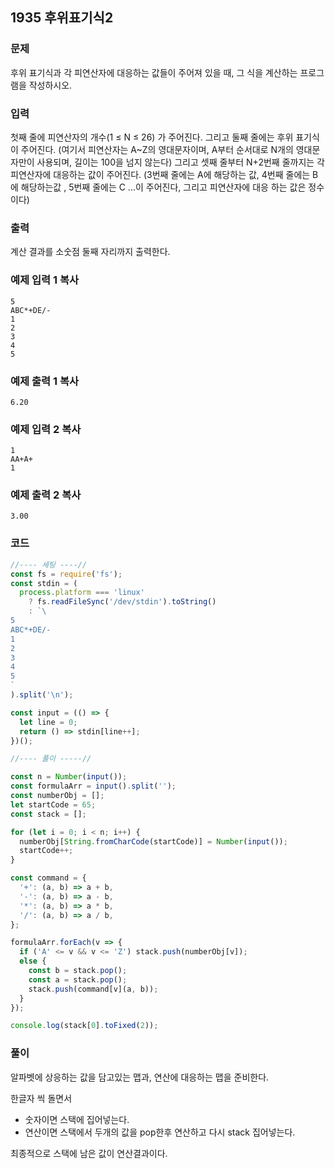 ## 1935 후위표기식2

### 문제

후위 표기식과 각 피연산자에 대응하는 값들이 주어져 있을 때, 그 식을 계산하는 프로그램을 작성하시오.

### 입력

첫째 줄에 피연산자의 개수(1 ≤ N ≤ 26) 가 주어진다. 그리고 둘째 줄에는 후위 표기식이 주어진다. (여기서 피연산자는 A~Z의 영대문자이며, A부터 순서대로 N개의 영대문자만이 사용되며, 길이는 100을 넘지 않는다) 그리고 셋째 줄부터 N+2번째 줄까지는 각 피연산자에 대응하는 값이 주어진다. (3번째 줄에는 A에 해당하는 값, 4번째 줄에는 B에 해당하는값 , 5번째 줄에는 C ...이 주어진다, 그리고 피연산자에 대응 하는 값은 정수이다)

### 출력

계산 결과를 소숫점 둘째 자리까지 출력한다.

### 예제 입력 1 복사

```
5
ABC*+DE/-
1
2
3
4
5
```

### 예제 출력 1 복사

```
6.20
```

### 예제 입력 2 복사

```
1
AA+A+
1
```

### 예제 출력 2 복사

```
3.00
```



### 코드

```js
//---- 세팅 ----//
const fs = require('fs');
const stdin = (
  process.platform === 'linux'
    ? fs.readFileSync('/dev/stdin').toString()
    : `\
5
ABC*+DE/-
1
2
3
4
5
`
).split('\n');

const input = (() => {
  let line = 0;
  return () => stdin[line++];
})();

//---- 풀이 -----//

const n = Number(input());
const formulaArr = input().split('');
const numberObj = [];
let startCode = 65;
const stack = [];

for (let i = 0; i < n; i++) {
  numberObj[String.fromCharCode(startCode)] = Number(input());
  startCode++;
}

const command = {
  '+': (a, b) => a + b,
  '-': (a, b) => a - b,
  '*': (a, b) => a * b,
  '/': (a, b) => a / b,
};

formulaArr.forEach(v => {
  if ('A' <= v && v <= 'Z') stack.push(numberObj[v]);
  else {
    const b = stack.pop();
    const a = stack.pop();
    stack.push(command[v](a, b));
  }
});

console.log(stack[0].toFixed(2));

```



### 풀이

알파벳에 상응하는 값을 담고있는 맵과, 연산에 대응하는 맵을 준비한다.

한글자 씩 돌면서

- 숫자이면 스택에 집어넣는다.
- 연산이면 스택에서 두개의 값을 pop한후 연산하고 다시 stack 집어넣는다.

최종적으로 스택에 남은 값이 연산결과이다.